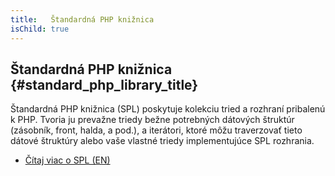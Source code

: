 ```yaml
---
title:   Štandardná PHP knižnica
isChild: true
---
```


## Štandardná PHP knižnica {#standard_php_library_title}

Štandardná PHP knižnica (SPL) poskytuje kolekciu tried a rozhraní pribalenú k PHP. Tvoria ju prevažne triedy bežne potrebných dátových štruktúr (zásobník, front, halda, a pod.), a iterátori, ktoré môžu traverzovať tieto dátové štruktúry alebo vaše vlastné triedy implementujúce SPL rozhrania.

* [Čítaj viac o SPL (EN)][spl]

[spl]: http://php.net/manual/en/book.spl.php 
